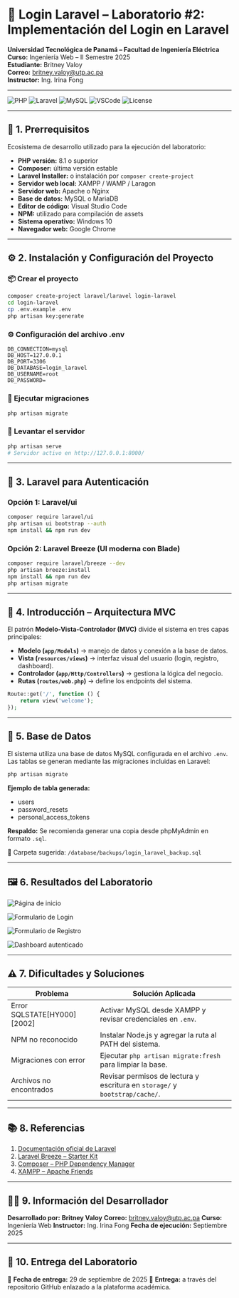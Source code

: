 # 🧩 Login Laravel – Laboratorio #2: Implementación del Login en Laravel  

**Universidad Tecnológica de Panamá – Facultad de Ingeniería Eléctrica**  
**Curso:** Ingeniería Web – II Semestre 2025  
**Estudiante:** Britney Valoy  
**Correo:** britney.valoy@utp.ac.pa  
**Instructor:** Ing. Irina Fong  

---

![PHP](https://img.shields.io/badge/PHP-8.1%2B-777bb4?logo=php)
![Laravel](https://img.shields.io/badge/Laravel-10.x-FF2D20?logo=laravel)
![MySQL](https://img.shields.io/badge/MySQL-5.7%2B-00618a?logo=mysql)
![VSCode](https://img.shields.io/badge/Editor-VSCode-007ACC?logo=visualstudiocode)
![License](https://img.shields.io/badge/License-Academic-green)

---

## 📘 1. Prerrequisitos  

Ecosistema de desarrollo utilizado para la ejecución del laboratorio:  

- **PHP versión:** 8.1 o superior  
- **Composer:** última versión estable  
- **Laravel Installer:** o instalación por `composer create-project`  
- **Servidor web local:** XAMPP / WAMP / Laragon  
- **Servidor web:** Apache o Nginx  
- **Base de datos:** MySQL o MariaDB  
- **Editor de código:** Visual Studio Code  
- **NPM:** utilizado para compilación de assets  
- **Sistema operativo:** Windows 10  
- **Navegador web:** Google Chrome  

---

## ⚙️ 2. Instalación y Configuración del Proyecto

### 📦 Crear el proyecto  
```bash
composer create-project laravel/laravel login-laravel
cd login-laravel
cp .env.example .env
php artisan key:generate
````

### ⚙️ Configuración del archivo .env

```env
DB_CONNECTION=mysql
DB_HOST=127.0.0.1
DB_PORT=3306
DB_DATABASE=login_laravel
DB_USERNAME=root
DB_PASSWORD=
```

### 🧱 Ejecutar migraciones

```bash
php artisan migrate
```

### 🚀 Levantar el servidor

```bash
php artisan serve
# Servidor activo en http://127.0.0.1:8000/
```

---

## 🔐 3. Laravel para Autenticación

### Opción 1: Laravel/ui

```bash
composer require laravel/ui
php artisan ui bootstrap --auth
npm install && npm run dev
```

### Opción 2: Laravel Breeze (UI moderna con Blade)

```bash
composer require laravel/breeze --dev
php artisan breeze:install
npm install && npm run dev
php artisan migrate
```

---

## 🧩 4. Introducción – Arquitectura MVC

El patrón **Modelo-Vista-Controlador (MVC)** divide el sistema en tres capas principales:

* **Modelo (`app/Models`)** → manejo de datos y conexión a la base de datos.
* **Vista (`resources/views`)** → interfaz visual del usuario (login, registro, dashboard).
* **Controlador (`app/Http/Controllers`)** → gestiona la lógica del negocio.
* **Rutas (`routes/web.php`)** → define los endpoints del sistema.

```php
Route::get('/', function () {
    return view('welcome');
});
```

---

## 🧮 5. Base de Datos

El sistema utiliza una base de datos MySQL configurada en el archivo `.env`.
Las tablas se generan mediante las migraciones incluidas en Laravel:

```bash
php artisan migrate
```

**Ejemplo de tabla generada:**

* users
* password_resets
* personal_access_tokens

**Respaldo:** Se recomienda generar una copia desde phpMyAdmin en formato `.sql`.

📁 Carpeta sugerida: `/database/backups/login_laravel_backup.sql`

---

## 🖼️ 6. Resultados del Laboratorio

![Página de inicio](https://github.com/britval/Ing_Web/blob/main/introduccion_laravel/imagenes/home-laravel.png)

![Formulario de Login](https://github.com/britval/Ing_Web/blob/main/introduccion_laravel/imagenes/login-formulario.png)

![Formulario de Registro](https://github.com/britval/Ing_Web/blob/main/introduccion_laravel/imagenes/registro-formulario.png)

![Dashboard autenticado](https://github.com/britval/Ing_Web/blob/main/introduccion_laravel/imagenes/dashboard-autenticado.png)

---

## ⚠️ 7. Dificultades y Soluciones

| Problema                     | Solución Aplicada                                                           |
| ---------------------------- | --------------------------------------------------------------------------- |
| Error SQLSTATE[HY000] [2002] | Activar MySQL desde XAMPP y revisar credenciales en `.env`.                 |
| NPM no reconocido            | Instalar Node.js y agregar la ruta al PATH del sistema.                     |
| Migraciones con error        | Ejecutar `php artisan migrate:fresh` para limpiar la base.                  |
| Archivos no encontrados      | Revisar permisos de lectura y escritura en `storage/` y `bootstrap/cache/`. |

---

## 📚 8. Referencias

1. [Documentación oficial de Laravel](https://laravel.com/docs)
2. [Laravel Breeze – Starter Kit](https://laravel.com/docs/starter-kits#laravel-breeze)
3. [Composer – PHP Dependency Manager](https://getcomposer.org/)
4. [XAMPP – Apache Friends](https://www.apachefriends.org/)

---

## 🧑‍💻 9. Información del Desarrollador

**Desarrollado por:**
**Britney Valoy**
**Correo:** [britney.valoy@utp.ac.pa](mailto:britney.valoy@utp.ac.pa)
**Curso:** Ingeniería Web
**Instructor:** Ing. Irina Fong
**Fecha de ejecución:** Septiembre 2025

---

## 🏁 10. Entrega del Laboratorio

📅 **Fecha de entrega:** 29 de septiembre de 2025
📂 **Entrega:** a través del repositorio GitHub enlazado a la plataforma académica.

